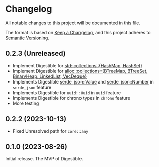 # Changelog

All notable changes to this project will be documented in this file.

The format is based on [Keep a Changelog](https://keepachangelog.com/en/1.1.0/),
and this project adheres to [Semantic Versioning](https://semver.org/spec/v2.0.0.html).
## 0.2.3 (Unreleased)
- Implement Digestible for [std::collections::{HashMap, HashSet}](https://doc.rust-lang.org/std/collections/index.html)
- Implement Digestible for [alloc::collections::{BTreeMap, BTreeSet, BinaryHeap, LinkedList, VecDeque}](https://doc.rust-lang.org/alloc/collections/index.html)
- Implements Digestible  [serde_json::Value](https://docs.rs/serde_json/1.0.135/serde_json/enum.Value.html) and [serde_json::Number](https://docs.rs/serde_json/1.0.135/serde_json/struct.Number.html)  in `serde_json` feature
- Implements Digestible for `uuid::Uuid` in `uuid` feature
- Implements Digestible for chrono types in `chrono` feature
- More testing
## 0.2.2 (2023-10-13)
- Fixed Unresolved path for `core::any`

## 0.1.0 (2023-08-26)
Initial release. The MVP of Digestible.


[0.1.0]: https://github.com/wyatt-herkamp/digestible/releases/tag/0.1.0
